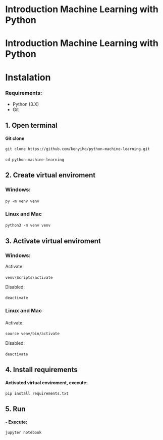 # Introduction Machine Learning with Python

# Introduction Machine Learning with Python

# Instalation
### Requirements:
 
  - Python (3.X)
  - Git

## 1. Open terminal
  #### Git clone
    git clone https://github.com/kenyihq/python-machine-learning.git
  #### 
    cd python-machine-learning

## 2. Create virtual enviroment
  ### Windows:
  ####
    py -m venv venv
  ####

  ### Linux and Mac
  ####
    python3 -m venv venv

## 3. Activate virtual enviroment
  ### Windows:

  Activate:
  ####
    venv\Scripts\activate

  Disabled:
  ####
    deactivate

  ### Linux and Mac
  ####
  Activate:
  ####
    source venv/bin/activate
        
  Disabled:
  ####
    deactivate

## 4. Install requirements
  #### Activated virtual enviroment, execute:
    pip install requirements.txt

## 5. Run
  #### - Execute:
    jupyter notebook